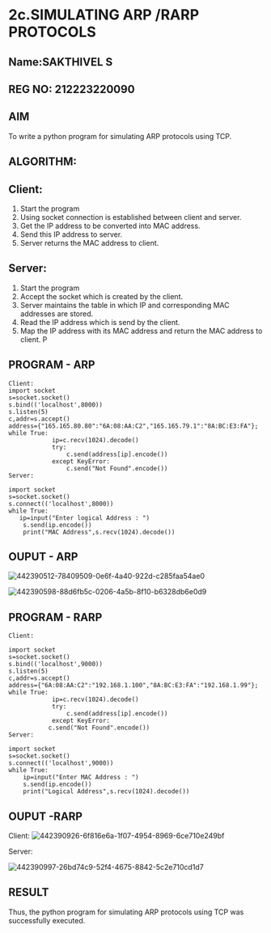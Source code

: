 # 2c.SIMULATING ARP /RARP PROTOCOLS

## Name:SAKTHIVEL S
## REG NO: 212223220090
## AIM
To write a python program for simulating ARP protocols using TCP.
## ALGORITHM:
## Client:
1. Start the program
2. Using socket connection is established between client and server.
3. Get the IP address to be converted into MAC address.
4. Send this IP address to server.
5. Server returns the MAC address to client.
## Server:
1. Start the program
2. Accept the socket which is created by the client.
3. Server maintains the table in which IP and corresponding MAC addresses are
stored.
4. Read the IP address which is send by the client.
5. Map the IP address with its MAC address and return the MAC address to client.
P
## PROGRAM - ARP
```
Client: 
import socket 
s=socket.socket() 
s.bind(('localhost',8000)) 
s.listen(5) 
c,addr=s.accept() 
address={"165.165.80.80":"6A:08:AA:C2","165.165.79.1":"8A:BC:E3:FA"}; 
while True: 
            ip=c.recv(1024).decode() 
            try: 
                c.send(address[ip].encode()) 
            except KeyError: 
                c.send("Not Found".encode())   
Server:
 
import socket 
s=socket.socket() 
s.connect(('localhost',8000)) 
while True:
   ip=input("Enter logical Address : ") 
    s.send(ip.encode()) 
    print("MAC Address",s.recv(1024).decode())
```
## OUPUT - ARP

![442390512-78409509-0e6f-4a40-922d-c285faa54ae0](https://github.com/user-attachments/assets/21e090e7-1d5c-4a70-8295-b4dbdbd22799)


![442390598-88d6fb5c-0206-4a5b-8f10-b6328db6e0d9](https://github.com/user-attachments/assets/453f4d7e-a7ea-4c58-9d73-d6f60d03ead5)

## PROGRAM - RARP
```
Client:
 
import socket 
s=socket.socket() 
s.bind(('localhost',9000)) 
s.listen(5) 
c,addr=s.accept() 
address={"6A:08:AA:C2":"192.168.1.100","8A:BC:E3:FA":"192.168.1.99"}; 
while True: 
            ip=c.recv(1024).decode() 
            try: 
                c.send(address[ip].encode()) 
            except KeyError:
           c.send("Not Found".encode())   
Server:
 
import socket 
s=socket.socket() 
s.connect(('localhost',9000)) 
while True: 
    ip=input("Enter MAC Address : ")   
    s.send(ip.encode()) 
    print("Logical Address",s.recv(1024).decode()) 
```

## OUPUT -RARP

Client:
![442390926-6f816e6a-1f07-4954-8969-6ce710e249bf](https://github.com/user-attachments/assets/e3a51132-7fe3-4c70-a25e-91ba9f5e6571)

Server:

![442390997-26bd74c9-52f4-4675-8842-5c2e710cd1d7](https://github.com/user-attachments/assets/d9ff5316-2953-47e2-ace0-eb6aab8fa408)



## RESULT
Thus, the python program for simulating ARP protocols using TCP was successfully 
executed.
